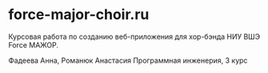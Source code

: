 # force-major-choir.ru
Курсовая работа по созданию веб-приложения для хор-бэнда НИУ ВШЭ Force МАЖОР.

Фадеева Анна, Романюк Анастасия
Программная инженерия, 3 курс
